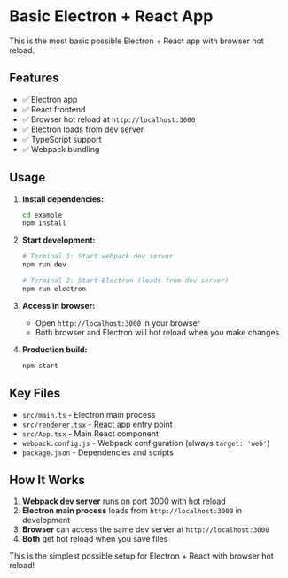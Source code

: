 # Basic Electron + React App

This is the most basic possible Electron + React app with browser hot reload.

## Features

- ✅ Electron app
- ✅ React frontend
- ✅ Browser hot reload at `http://localhost:3000`
- ✅ Electron loads from dev server
- ✅ TypeScript support
- ✅ Webpack bundling

## Usage

1. **Install dependencies:**
   ```bash
   cd example
   npm install
   ```

2. **Start development:**
   ```bash
   # Terminal 1: Start webpack dev server
   npm run dev
   
   # Terminal 2: Start Electron (loads from dev server)
   npm run electron
   ```

3. **Access in browser:**
   - Open `http://localhost:3000` in your browser
   - Both browser and Electron will hot reload when you make changes

4. **Production build:**
   ```bash
   npm start
   ```

## Key Files

- `src/main.ts` - Electron main process
- `src/renderer.tsx` - React app entry point
- `src/App.tsx` - Main React component
- `webpack.config.js` - Webpack configuration (always `target: 'web'`)
- `package.json` - Dependencies and scripts

## How It Works

1. **Webpack dev server** runs on port 3000 with hot reload
2. **Electron main process** loads from `http://localhost:3000` in development
3. **Browser** can access the same dev server at `http://localhost:3000`
4. **Both** get hot reload when you save files

This is the simplest possible setup for Electron + React with browser hot reload!

